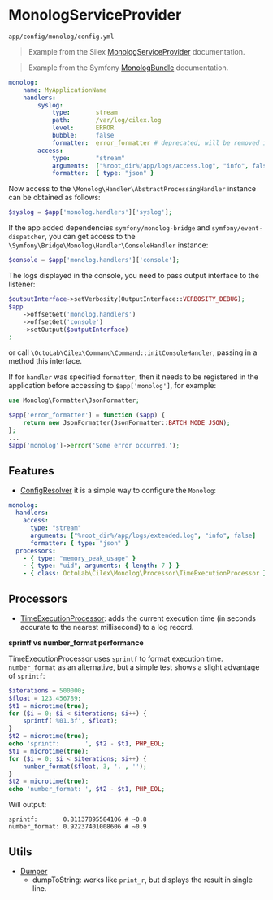 # MonologServiceProvider

`app/config/monolog/config.yml`

> Example from the Silex [MonologServiceProvider](http://silex.sensiolabs.org/doc/providers/monolog.html) documentation.

> Example from the Symfony [MonologBundle](http://symfony.com/doc/current/reference/configuration/monolog.html) documentation.

```yaml
monolog:
    name: MyApplicationName
    handlers:
        syslog:
            type:       stream
            path:       /var/log/cilex.log
            level:      ERROR
            bubble:     false
            formatter:  error_formatter # deprecated, will be removed in v2.0, use example below instead
        access:
            type:       "stream"
            arguments:  ["%root_dir%/app/logs/access.log", "info", false]
            formatter:  { type: "json" }
```

Now access to the `\Monolog\Handler\AbstractProcessingHandler` instance can be obtained as follows:

```php
$syslog = $app['monolog.handlers']['syslog'];
```

If the app added dependencies `symfony/monolog-bridge` and `symfony/event-dispatcher`, you can get
access to the `\Symfony\Bridge\Monolog\Handler\ConsoleHandler` instance:

```php
$console = $app['monolog.handlers']['console'];
```

The logs displayed in the console, you need to pass output interface to the listener:

```php
$outputInterface->setVerbosity(OutputInterface::VERBOSITY_DEBUG);
$app
    ->offsetGet('monolog.handlers')
    ->offsetGet('console')
    ->setOutput($outputInterface)
;
```

or call `\OctoLab\Cilex\Command\Command::initConsoleHandler`, passing in a method this interface.

If for `handler` was specified `formatter`, then it needs to be registered in the application before accessing
to `$app['monolog']`, for example:

```php
use Monolog\Formatter\JsonFormatter;

$app['error_formatter'] = function ($app) {
    return new JsonFormatter(JsonFormatter::BATCH_MODE_JSON);
};
...
$app['monolog']->error('Some error occurred.');
```

## Features

* [ConfigResolver](/src/Monolog/ConfigResolver.php) it is a simple way to configure the `Monolog`:

```yaml
monolog:
  handlers:
    access:
      type: "stream"                                                    # is \Monolog\Handler\StreamHandler
      arguments: ["%root_dir%/app/logs/extended.log", "info", false]
      formatter: { type: "json" }                                       # is \Monolog\Formatter\JsonFormatter
  processors:
    - { type: "memory_peak_usage" }                                     # is \Monolog\Processor\MemoryPeakUsageProcessor
    - { type: "uid", arguments: { length: 7 } }                         # is \Monolog\Processor\UidProcessor
    - { class: OctoLab\Cilex\Monolog\Processor\TimeExecutionProcessor }
```

## Processors

* [TimeExecutionProcessor](/src/Monolog/Processor/TimeExecutionProcessor.php): adds the current execution time
(in seconds accurate to the nearest millisecond) to a log record.

__sprintf vs number_format performance__

TimeExecutionProcessor uses `sprintf` to format execution time. `number_format` as an alternative,
but a simple test shows a slight advantage of `sprintf`:

```php
$iterations = 500000;
$float = 123.456789;
$t1 = microtime(true);
for ($i = 0; $i < $iterations; $i++) {
    sprintf('%01.3f', $float);
}
$t2 = microtime(true);
echo 'sprintf:       ', $t2 - $t1, PHP_EOL;
$t1 = microtime(true);
for ($i = 0; $i < $iterations; $i++) {
    number_format($float, 3, '.', '');
}
$t2 = microtime(true);
echo 'number_format: ', $t2 - $t1, PHP_EOL;
```

Will output:

```
sprintf:       0.81137895584106 # ~0.8
number_format: 0.92237401008606 # ~0.9
```

## Utils

* [Dumper](/src/Monolog/Util/Dumper.php)
  * dumpToString: works like `print_r`, but displays the result in single line.
